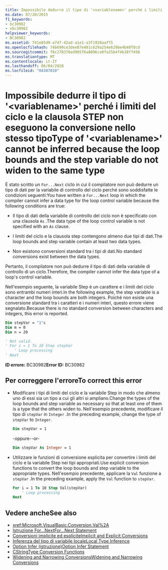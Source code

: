 ```yaml
---
title: Impossibile dedurre il tipo di '<variablename>' perché i limiti del ciclo e la clausola STEP non eseguono la conversione nello stesso tipo
ms.date: 07/20/2015
f1_keywords:
- bc30982
- vbc30982
helpviewer_keywords:
- BC30982
ms.assetid: 741e85d9-a747-42ad-a1e1-a3f1928aaff5
ms.openlocfilehash: 74b690ce3dee87e481c629a254e629be4b40f8cd
ms.sourcegitcommit: f8c270376ed905f6a8896ce0fe25b4f4b38ff498
ms.translationtype: MT
ms.contentlocale: it-IT
ms.lasthandoff: 06/04/2020
ms.locfileid: "84387010"
---
```

# <a name="type-of-variablename-cannot-be-inferred-because-the-loop-bounds-and-the-step-variable-do-not-widen-to-the-same-type"></a><span data-ttu-id="43729-102">Impossibile dedurre il tipo di '\<variablename>' perché i limiti del ciclo e la clausola STEP non eseguono la conversione nello stesso tipo</span><span class="sxs-lookup"><span data-stu-id="43729-102">Type of '\<variablename>' cannot be inferred because the loop bounds and the step variable do not widen to the same type</span></span>

<span data-ttu-id="43729-103">È stato scritto un `For...Next` ciclo in cui il compilatore non può dedurre un tipo di dati per la variabile di controllo del ciclo perché sono soddisfatte le condizioni seguenti:</span><span class="sxs-lookup"><span data-stu-id="43729-103">You have written a `For...Next` loop in which the compiler cannot infer a data type for the loop control variable because the following conditions are true:</span></span>

- <span data-ttu-id="43729-104">Il tipo di dati della variabile di controllo del ciclo non è specificato con una clausola `As` .</span><span class="sxs-lookup"><span data-stu-id="43729-104">The data type of the loop control variable is not specified with an `As` clause.</span></span>

- <span data-ttu-id="43729-105">I limiti del ciclo e la clausola step contengono almeno due tipi di dati.</span><span class="sxs-lookup"><span data-stu-id="43729-105">The loop bounds and step variable contain at least two data types.</span></span>

- <span data-ttu-id="43729-106">Non esistono conversioni standard tra i tipi di dati.</span><span class="sxs-lookup"><span data-stu-id="43729-106">No standard conversions exist between the data types.</span></span>

 <span data-ttu-id="43729-107">Pertanto, il compilatore non può dedurre il tipo di dati della variabile di controllo di un ciclo.</span><span class="sxs-lookup"><span data-stu-id="43729-107">Therefore, the compiler cannot infer the data type of a loop's control variable.</span></span>

 <span data-ttu-id="43729-108">Nell'esempio seguente, la variabile Step è un carattere e i limiti del ciclo sono entrambi numeri interi.</span><span class="sxs-lookup"><span data-stu-id="43729-108">In the following example, the step variable is a character and the loop bounds are both integers.</span></span> <span data-ttu-id="43729-109">Poiché non esiste una conversione standard tra i caratteri e i numeri interi, questo errore viene segnalato.</span><span class="sxs-lookup"><span data-stu-id="43729-109">Because there is no standard conversion between characters and integers, this error is reported.</span></span>

```vb
Dim stepVar = "1"c
Dim m = 0
Dim n = 20

' Not valid.
' For i = 1 To 10 Step stepVar
    ' Loop processing
' Next
```

<span data-ttu-id="43729-110">**ID errore:** BC30982</span><span class="sxs-lookup"><span data-stu-id="43729-110">**Error ID:** BC30982</span></span>

## <a name="to-correct-this-error"></a><span data-ttu-id="43729-111">Per correggere l'errore</span><span class="sxs-lookup"><span data-stu-id="43729-111">To correct this error</span></span>

- <span data-ttu-id="43729-112">Modificare i tipi di limiti del ciclo e la variabile Step in modo che almeno uno di essi sia un tipo a cui gli altri si ampliano.</span><span class="sxs-lookup"><span data-stu-id="43729-112">Change the types of the loop bounds and step variable as necessary so that at least one of them is a type that the others widen to.</span></span> <span data-ttu-id="43729-113">Nell'esempio precedente, modificare il tipo di `stepVar` in `Integer` .</span><span class="sxs-lookup"><span data-stu-id="43729-113">In the preceding example, change the type of `stepVar` to `Integer`.</span></span>

  ```vb
  Dim stepVar = 1
  ```

  <span data-ttu-id="43729-114">-oppure-</span><span class="sxs-lookup"><span data-stu-id="43729-114">-or-</span></span>

  ```vb
  Dim stepVar As Integer = 1
  ```

- <span data-ttu-id="43729-115">Utilizzare le funzioni di conversione esplicita per convertire i limiti del ciclo e la variabile Step nei tipi appropriati.</span><span class="sxs-lookup"><span data-stu-id="43729-115">Use explicit conversion functions to convert the loop bounds and step variable to the appropriate types.</span></span> <span data-ttu-id="43729-116">Nell'esempio precedente, applicare la `Val` funzione a `stepVar` .</span><span class="sxs-lookup"><span data-stu-id="43729-116">In the preceding example, apply the `Val` function to `stepVar`.</span></span>

  ```vb
  For i = 1 To 10 Step Val(stepVar)
      ' Loop processing
  Next
  ```

## <a name="see-also"></a><span data-ttu-id="43729-117">Vedere anche</span><span class="sxs-lookup"><span data-stu-id="43729-117">See also</span></span>

- <xref:Microsoft.VisualBasic.Conversion.Val%2A>
- [<span data-ttu-id="43729-118">Istruzione For...Next</span><span class="sxs-lookup"><span data-stu-id="43729-118">For...Next Statement</span></span>](../statements/for-next-statement.md)
- [<span data-ttu-id="43729-119">Conversioni implicite ed esplicite</span><span class="sxs-lookup"><span data-stu-id="43729-119">Implicit and Explicit Conversions</span></span>](../../programming-guide/language-features/data-types/implicit-and-explicit-conversions.md)
- [<span data-ttu-id="43729-120">Inferenza del tipo di variabile locale</span><span class="sxs-lookup"><span data-stu-id="43729-120">Local Type Inference</span></span>](../../programming-guide/language-features/variables/local-type-inference.md)
- [<span data-ttu-id="43729-121">Option Infer (istruzione)</span><span class="sxs-lookup"><span data-stu-id="43729-121">Option Infer Statement</span></span>](../statements/option-infer-statement.md)
- [<span data-ttu-id="43729-122">CString</span><span class="sxs-lookup"><span data-stu-id="43729-122">Type Conversion Functions</span></span>](../functions/type-conversion-functions.md)
- [<span data-ttu-id="43729-123">Widening and Narrowing Conversions</span><span class="sxs-lookup"><span data-stu-id="43729-123">Widening and Narrowing Conversions</span></span>](../../programming-guide/language-features/data-types/widening-and-narrowing-conversions.md)
